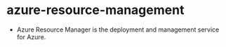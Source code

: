 # azure-resource-management

- Azure Resource Manager is the deployment and management service for Azure.